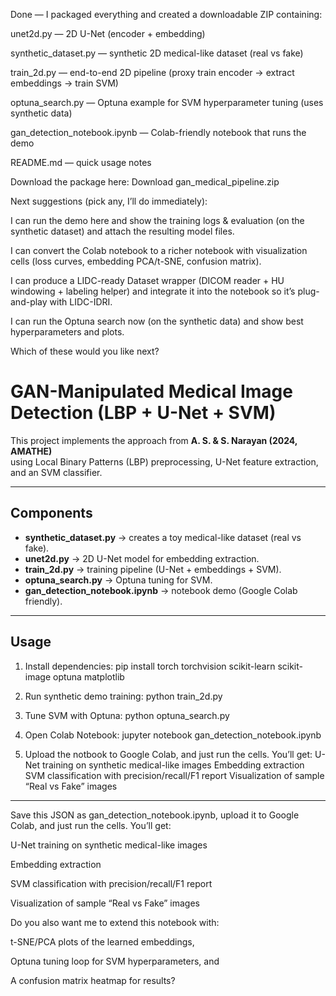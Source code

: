 Done — I packaged everything and created a downloadable ZIP containing:

unet2d.py — 2D U-Net (encoder + embedding)

synthetic_dataset.py — synthetic 2D medical-like dataset (real vs fake)

train_2d.py — end-to-end 2D pipeline (proxy train encoder → extract embeddings → train SVM)

optuna_search.py — Optuna example for SVM hyperparameter tuning (uses synthetic data)

gan_detection_notebook.ipynb — Colab-friendly notebook that runs the demo

README.md — quick usage notes

Download the package here: Download gan_medical_pipeline.zip

Next suggestions (pick any, I’ll do immediately):

I can run the demo here and show the training logs & evaluation (on the synthetic dataset) and attach the resulting model files.

I can convert the Colab notebook to a richer notebook with visualization cells (loss curves, embedding PCA/t-SNE, confusion matrix).

I can produce a LIDC-ready Dataset wrapper (DICOM reader + HU windowing + labeling helper) and integrate it into the notebook so it’s plug-and-play with LIDC-IDRI.

I can run the Optuna search now (on the synthetic data) and show best hyperparameters and plots.

Which of these would you like next?



# GAN-Manipulated Medical Image Detection (LBP + U-Net + SVM)

This project implements the approach from **A. S. & S. Narayan (2024, AMATHE)**  
using Local Binary Patterns (LBP) preprocessing, U-Net feature extraction, and an SVM classifier.

---

## Components
- **synthetic_dataset.py** → creates a toy medical-like dataset (real vs fake).
- **unet2d.py** → 2D U-Net model for embedding extraction.
- **train_2d.py** → training pipeline (U-Net + embeddings + SVM).
- **optuna_search.py** → Optuna tuning for SVM.
- **gan_detection_notebook.ipynb** → notebook demo (Google Colab friendly).

---

## Usage

1. Install dependencies:
pip install torch torchvision scikit-learn scikit-image optuna matplotlib

2. Run synthetic demo training:
python train_2d.py

3. Tune SVM with Optuna:
python optuna_search.py

4. Open Colab Notebook:
jupyter notebook gan_detection_notebook.ipynb

5. Upload the notbook to Google Colab, and just run the cells.
You’ll get:
U-Net training on synthetic medical-like images
Embedding extraction
SVM classification with precision/recall/F1 report
Visualization of sample “Real vs Fake” images

----------
Save this JSON as gan_detection_notebook.ipynb, upload it to Google Colab, and just run the cells.
You’ll get:

U-Net training on synthetic medical-like images

Embedding extraction

SVM classification with precision/recall/F1 report

Visualization of sample “Real vs Fake” images

Do you also want me to extend this notebook with:

t-SNE/PCA plots of the learned embeddings,

Optuna tuning loop for SVM hyperparameters, and

A confusion matrix heatmap for results?


